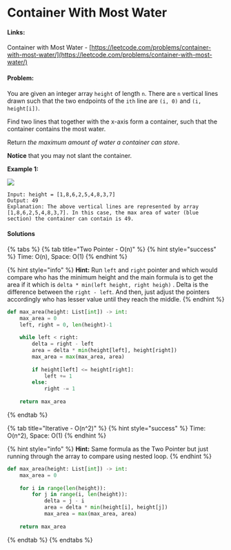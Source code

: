 # Container With Most Water

#### Links:

Container with Most Water - [https://leetcode.com/problems/container-with-most-water/](https://leetcode.com/problems/container-with-most-water/)

#### Problem:

You are given an integer array `height` of length `n`. There are `n` vertical lines drawn such that the two endpoints of the `ith` line are `(i, 0)` and `(i, height[i])`.

Find two lines that together with the x-axis form a container, such that the container contains the most water.

Return _the maximum amount of water a container can store_.

**Notice** that you may not slant the container.

**Example 1:**

![](https://s3-lc-upload.s3.amazonaws.com/uploads/2018/07/17/question\_11.jpg)

```
Input: height = [1,8,6,2,5,4,8,3,7]
Output: 49
Explanation: The above vertical lines are represented by array [1,8,6,2,5,4,8,3,7]. In this case, the max area of water (blue section) the container can contain is 49.
```

#### Solutions

{% tabs %}
{% tab title="Two Pointer - O(n)" %}
{% hint style="success" %}
Time: O(n), Space: O(1)
{% endhint %}

{% hint style="info" %}
**Hint:** Run `left` and `right` pointer and which would compare who has the minimum height and the main formula is to get the area if it which is `delta * min(left height, right heigh)` . Delta is the difference between the `right - left`. And then, just adjust the pointers accordingly who has lesser value until they reach the middle.&#x20;
{% endhint %}

```python
def max_area(height: List[int]) -> int:
    max_area = 0
    left, right = 0, len(height)-1
    
    while left < right:
        delta = right - left
        area = delta * min(height[left], height[right])
        max_area = max(max_area, area)
        
        if height[left] <= height[right]:
            left += 1
        else:
            right -= 1
            
    return max_area
```
{% endtab %}

{% tab title="Iterative - O(n^2)" %}
{% hint style="success" %}
Time: O(n^2), Space: O(1)
{% endhint %}

{% hint style="info" %}
**Hint:**  Same formula as the Two Pointer but just running through the array to compare using nested loop.
{% endhint %}

```python
def max_area(height: List[int]) -> int:
    max_area = 0 
    
    for i in range(len(height)):
        for j in range(i, len(height)):
            delta = j - i
            area = delta * min(height[i], height[j])
            max_area = max(max_area, area)
            
    return max_area
```
{% endtab %}
{% endtabs %}
